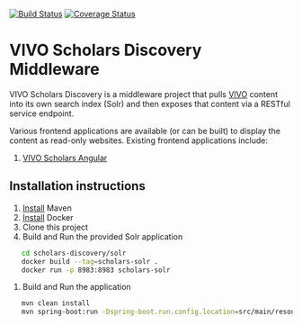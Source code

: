 [![Build Status](https://travis-ci.org/vivo-community/scholars-discovery.svg?branch=master)](https://travis-ci.org/vivo-community/scholars-discovery)
[![Coverage Status](https://coveralls.io/repos/github/vivo-community/scholars-discovery/badge.svg?branch=master)](https://coveralls.io/github/vivo-community/scholars-discovery?branch=master)

# VIVO Scholars Discovery Middleware

VIVO Scholars Discovery is a middleware project that pulls [VIVO](https://duraspace.org/vivo/) content into its own search index (Solr) and then exposes that content via a RESTful service endpoint.

Various frontend applications are available (or can be built) to display the content as read-only websites.
Existing frontend applications include:
1. [VIVO Scholars Angular](https://github.com/vivo-community/scholars-angular)

## Installation instructions

1. [Install](https://maven.apache.org/install.html) Maven
1. [Install](https://docs.docker.com/install/) Docker
1. Clone this project
1. Build and Run the provided Solr application
```bash
   cd scholars-discovery/solr
   docker build --tag=scholars-solr .
   docker run -p 8983:8983 scholars-solr
```
1. Build and Run the application
```bash
   mvn clean install
   mvn spring-boot:run -Dspring-boot.run.config.location=src/main/resources/
```
